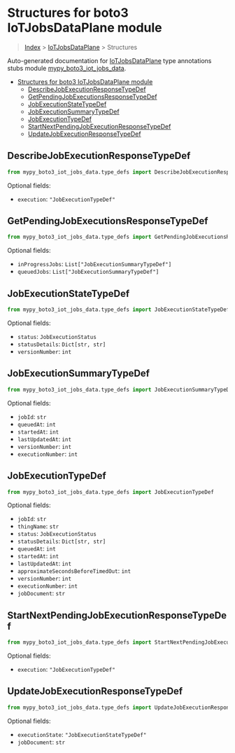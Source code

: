 # Structures for boto3 IoTJobsDataPlane module

> [Index](../README.md) > [IoTJobsDataPlane](./README.md) > Structures

Auto-generated documentation for [IoTJobsDataPlane](https://boto3.amazonaws.com/v1/documentation/api/latest/reference/services/iot-jobs-data.html#IoTJobsDataPlane)
type annotations stubs module [mypy_boto3_iot_jobs_data](https://pypi.org/project/mypy-boto3-iot-jobs-data/).

- [Structures for boto3 IoTJobsDataPlane module](#structures-for-boto3-iotjobsdataplane-module)
  - [DescribeJobExecutionResponseTypeDef](#describejobexecutionresponsetypedef)
  - [GetPendingJobExecutionsResponseTypeDef](#getpendingjobexecutionsresponsetypedef)
  - [JobExecutionStateTypeDef](#jobexecutionstatetypedef)
  - [JobExecutionSummaryTypeDef](#jobexecutionsummarytypedef)
  - [JobExecutionTypeDef](#jobexecutiontypedef)
  - [StartNextPendingJobExecutionResponseTypeDef](#startnextpendingjobexecutionresponsetypedef)
  - [UpdateJobExecutionResponseTypeDef](#updatejobexecutionresponsetypedef)

## DescribeJobExecutionResponseTypeDef

```python
from mypy_boto3_iot_jobs_data.type_defs import DescribeJobExecutionResponseTypeDef
```




Optional fields:
- `execution`: `"JobExecutionTypeDef"`


## GetPendingJobExecutionsResponseTypeDef

```python
from mypy_boto3_iot_jobs_data.type_defs import GetPendingJobExecutionsResponseTypeDef
```




Optional fields:
- `inProgressJobs`: `List["JobExecutionSummaryTypeDef"]`
- `queuedJobs`: `List["JobExecutionSummaryTypeDef"]`


## JobExecutionStateTypeDef

```python
from mypy_boto3_iot_jobs_data.type_defs import JobExecutionStateTypeDef
```




Optional fields:
- `status`: `JobExecutionStatus`
- `statusDetails`: `Dict[str, str]`
- `versionNumber`: `int`


## JobExecutionSummaryTypeDef

```python
from mypy_boto3_iot_jobs_data.type_defs import JobExecutionSummaryTypeDef
```




Optional fields:
- `jobId`: `str`
- `queuedAt`: `int`
- `startedAt`: `int`
- `lastUpdatedAt`: `int`
- `versionNumber`: `int`
- `executionNumber`: `int`


## JobExecutionTypeDef

```python
from mypy_boto3_iot_jobs_data.type_defs import JobExecutionTypeDef
```




Optional fields:
- `jobId`: `str`
- `thingName`: `str`
- `status`: `JobExecutionStatus`
- `statusDetails`: `Dict[str, str]`
- `queuedAt`: `int`
- `startedAt`: `int`
- `lastUpdatedAt`: `int`
- `approximateSecondsBeforeTimedOut`: `int`
- `versionNumber`: `int`
- `executionNumber`: `int`
- `jobDocument`: `str`


## StartNextPendingJobExecutionResponseTypeDef

```python
from mypy_boto3_iot_jobs_data.type_defs import StartNextPendingJobExecutionResponseTypeDef
```




Optional fields:
- `execution`: `"JobExecutionTypeDef"`


## UpdateJobExecutionResponseTypeDef

```python
from mypy_boto3_iot_jobs_data.type_defs import UpdateJobExecutionResponseTypeDef
```




Optional fields:
- `executionState`: `"JobExecutionStateTypeDef"`
- `jobDocument`: `str`

